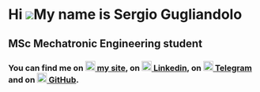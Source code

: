 Hi ![](https://user-images.githubusercontent.com/18350557/176309783-0785949b-9127-417c-8b55-ab5a4333674e.gif)My name is Sergio Gugliandolo
==========================================================================================================================================
MSc Mechatronic Engineering student
-----------------------------------

### You can find me on <a href="https://sergiogugliandolo.com" target="_blank" rel="noreferrer"><img src="https://sergiogugliandolo.it/Logo.png" width="20"/> my site</a>, on <a href="https://www.linkedin.com/in/sergio-gugliandolo" target="_blank" rel="noreferrer"><img src="https://upload.wikimedia.org/wikipedia/commons/thumb/c/ca/LinkedIn_logo_initials.png/600px-LinkedIn_logo_initials.png" width="20"/> Linkedin</a>, on <a href="https://t.me/Tizio0o0o0o" target="_blank" rel="noreferrer"><img src="https://upload.wikimedia.org/wikipedia/commons/thumb/8/83/Telegram_2019_Logo.svg/640px-Telegram_2019_Logo.svg.png" width="20"/> Telegram</a> and on <a href="https://www.github.com/tizio0o0o0o" target="_blank" rel="noreferrer"><img src="https://upload.wikimedia.org/wikipedia/commons/thumb/9/91/Octicons-mark-github.svg/640px-Octicons-mark-github.svg.png" width="20"/> GitHub</a>.
